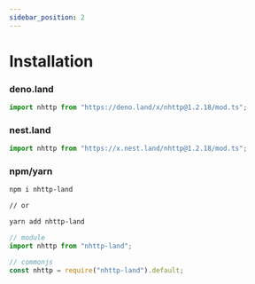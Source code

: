 ```yaml
---
sidebar_position: 2
---
```


# Installation

### deno.land

```ts
import nhttp from "https://deno.land/x/nhttp@1.2.18/mod.ts";
```

### nest.land

```ts
import nhttp from "https://x.nest.land/nhttp@1.2.18/mod.ts";
```

### npm/yarn

```bash
npm i nhttp-land

// or

yarn add nhttp-land
```

```ts
// module
import nhttp from "nhttp-land";

// commonjs
const nhttp = require("nhttp-land").default;
```